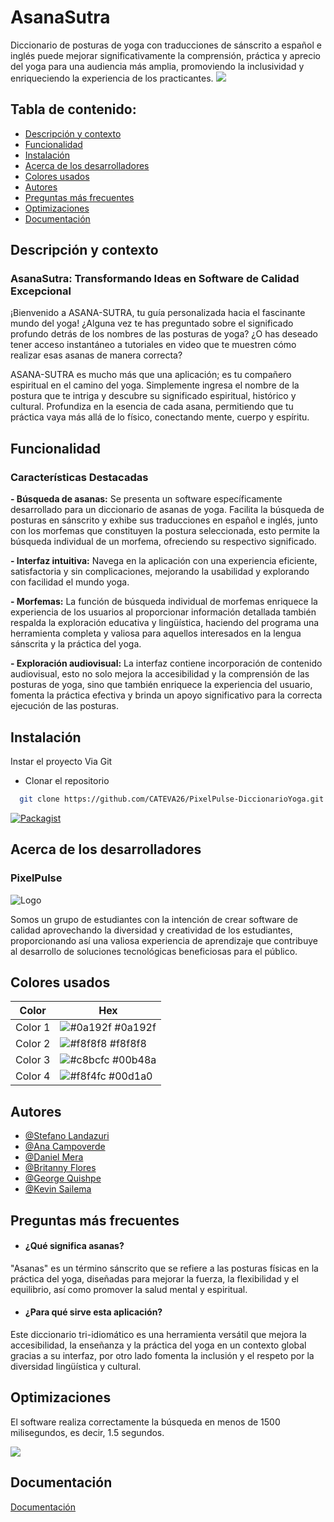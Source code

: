 
# AsanaSutra
Diccionario de posturas de yoga con traducciones de sánscrito a español e inglés puede mejorar significativamente la comprensión, práctica y aprecio del yoga para una audiencia más amplia, promoviendo la inclusividad y enriqueciendo la experiencia de los practicantes.
![](http://imgfz.com/i/qcX08nb.png)

## Tabla de contenido:

- [Descripción y contexto](#descripción-y-contexto)
- [Funcionalidad](#funcionalidad)
- [Instalación](#instalación)
- [Acerca de los desarrolladores](#acerca-de-los-desarrolladores)
- [Colores usados](#colores-usados)
- [Autores](#autores)
- [Preguntas más frecuentes](#preguntas-más-frecuentes)
- [Optimizaciones](#optimizaciones)
- [Documentación](#documentación)

## Descripción y contexto

### AsanaSutra: Transformando Ideas en Software de Calidad Excepcional

¡Bienvenido a ASANA-SUTRA, tu guía personalizada hacia el fascinante mundo del yoga! ¿Alguna vez te has preguntado sobre el significado profundo detrás de los nombres de las posturas de yoga? ¿O has deseado tener acceso instantáneo a tutoriales en video que te muestren cómo realizar esas asanas de manera correcta?

ASANA-SUTRA es mucho más que una aplicación; es tu compañero espiritual en el camino del yoga. Simplemente ingresa el nombre de la postura que te intriga y descubre su significado espiritual, histórico y cultural. Profundiza en la esencia de cada asana, permitiendo que tu práctica vaya más allá de lo físico, conectando mente, cuerpo y espíritu.

## Funcionalidad

### Características Destacadas

 **- Búsqueda de asanas:**
   Se presenta un software específicamente desarrollado para un diccionario de asanas de yoga. Facilita la búsqueda de posturas en sánscrito y exhibe sus traducciones en español e inglés, junto con los morfemas que constituyen la postura seleccionada, esto permite la búsqueda individual de un morfema, ofreciendo su respectivo significado.

**- Interfaz intuitiva:**
    Navega en la aplicación con una experiencia eficiente, satisfactoria y sin complicaciones, mejorando la usabilidad y explorando con facilidad el mundo yoga.

**- Morfemas:**
   La función de búsqueda individual de morfemas enriquece la experiencia de los usuarios al proporcionar información detallada también respalda la exploración educativa y lingüística, haciendo del programa una herramienta completa y valiosa para aquellos interesados en la lengua sánscrita y la práctica del yoga.

**- Exploración audiovisual:**
   La interfaz contiene incorporación de contenido audiovisual, esto no solo mejora la accesibilidad y la comprensión de las posturas de yoga, sino que también enriquece la experiencia del usuario, fomenta la práctica efectiva y brinda un apoyo significativo para la correcta ejecución de las posturas.

## Instalación

Instar el proyecto Via Git
- Clonar el repositorio

```bash
  git clone https://github.com/CATEVA26/PixelPulse-DiccionarioYoga.git
```

[![Packagist](https://img.shields.io/packagist/v/almasaeed2010/adminlte.svg)](https://packagist.org/packages/almasaeed2010/adminlte)


## Acerca de los desarrolladores
### PixelPulse
![Logo](https://i.postimg.cc/bJQ42cQZ/logo-Pixel.png)

Somos un grupo de estudiantes con la intención de crear software de calidad aprovechando la diversidad y creatividad de los estudiantes, proporcionando así una valiosa experiencia de aprendizaje que contribuye al desarrollo de soluciones tecnológicas beneficiosas para el público.


## Colores usados

| Color             | Hex                                                                |
| ----------------- | ------------------------------------------------------------------ |
| Color 1| ![#0a192f](https://via.placeholder.com/10/0a192f?text=+) #0a192f |
| Color 2 | ![#f8f8f8](https://via.placeholder.com/10/f8f8f8?text=+) #f8f8f8 |
| Color 3 | ![#c8bcfc](https://via.placeholder.com/10/c8bcfc?text=+) #00b48a |
| Color 4 | ![#f8f4fc](https://via.placeholder.com/10/f8f4fc?text=+) #00d1a0 |


## Autores

- [@Stefano Landazuri](https://github.com/CATEVA26)
- [@Ana Campoverde](https://github.com/AnaCampoverde)
- [@Daniel Mera](https://github.com/DanielMeraV)
- [@Britanny Flores](https://github.com/brits5)
- [@George Quishpe](https://github.com/mquishpe)
- [@Kevin Sailema](https://github.com/Kevvvvn)


## Preguntas más frecuentes

- ####  ¿Qué significa asanas?

"Asanas" es un término sánscrito que se refiere a las posturas físicas en la práctica del yoga, diseñadas para mejorar la fuerza, la flexibilidad y el equilibrio, así como promover la salud mental y espiritual.

- #### ¿Para qué sirve esta aplicación?

Este diccionario tri-idiomático es una herramienta versátil que mejora la accesibilidad, la enseñanza y la práctica del yoga en un contexto global gracias a su interfaz, por otro lado fomenta la inclusión y el respeto por la diversidad lingüística y cultural.

## Optimizaciones

El software realiza correctamente la búsqueda en menos de 1500 milisegundos, es decir, 1.5
segundos.

![](http://imgfz.com/i/53XZkrh.png)

## Documentación

[Documentación](https://github.com/CATEVA26/PixelPulse-DiccionarioYoga/tree/main/Documentacion%20V2)


